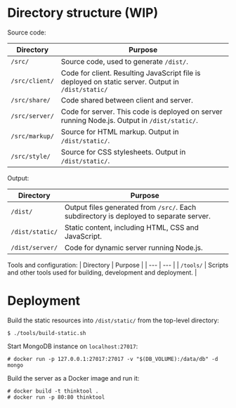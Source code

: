 # Directory structure (WIP)

Source code:

| Directory | Purpose |
| ---       | ---     |
| `/src/` | Source code, used to generate `/dist/`. |
| `/src/client/` | Code for client. Resulting JavaScript file is deployed on static server. Output in `/dist/static/` |
| `/src/share/` | Code shared between client and server. |
| `/src/server/` | Code for server. This code is deployed on server running Node.js. Output in `/dist/static/`. |
| `/src/markup/` | Source for HTML markup. Output in `/dist/static/`. |
| `/src/style/` | Source for CSS stylesheets. Output in `/dist/static/`. |

Output:

| Directory | Purpose |
| ---       | ---     |
| `/dist/` | Output files generated from `/src/`. Each subdirectory is deployed to separate server. |
| `/dist/static/` | Static content, including HTML, CSS and JavaScript. |
| `/dist/server/` | Code for dynamic server running Node.js. |

Tools and configuration:
| Directory | Purpose |
| ---       | ---     |
| `/tools/` | Scripts and other tools used for building, development and deployment. |

# Deployment

Build the static resources into `/dist/static/` from the top-level directory:

    $ ./tools/build-static.sh

Start MongoDB instance on `localhost:27017`:

    # docker run -p 127.0.0.1:27017:27017 -v "$(DB_VOLUME):/data/db" -d mongo

Build the server as a Docker image and run it:

    # docker build -t thinktool .
    # docker run -p 80:80 thinktool
